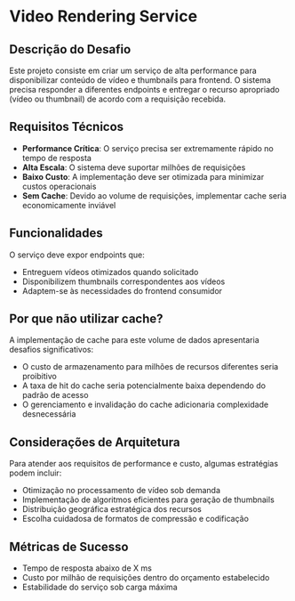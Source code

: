 # Video Rendering Service

## Descrição do Desafio

Este projeto consiste em criar um serviço de alta performance para disponibilizar conteúdo de vídeo e thumbnails para frontend. O sistema precisa responder a diferentes endpoints e entregar o recurso apropriado (vídeo ou thumbnail) de acordo com a requisição recebida.

## Requisitos Técnicos

- **Performance Crítica**: O serviço precisa ser extremamente rápido no tempo de resposta
- **Alta Escala**: O sistema deve suportar milhões de requisições
- **Baixo Custo**: A implementação deve ser otimizada para minimizar custos operacionais
- **Sem Cache**: Devido ao volume de requisições, implementar cache seria economicamente inviável

## Funcionalidades

O serviço deve expor endpoints que:
- Entreguem vídeos otimizados quando solicitado
- Disponibilizem thumbnails correspondentes aos vídeos
- Adaptem-se às necessidades do frontend consumidor

## Por que não utilizar cache?

A implementação de cache para este volume de dados apresentaria desafios significativos:
- O custo de armazenamento para milhões de recursos diferentes seria proibitivo
- A taxa de hit do cache seria potencialmente baixa dependendo do padrão de acesso
- O gerenciamento e invalidação do cache adicionaria complexidade desnecessária

## Considerações de Arquitetura

Para atender aos requisitos de performance e custo, algumas estratégias podem incluir:
- Otimização no processamento de vídeo sob demanda
- Implementação de algoritmos eficientes para geração de thumbnails
- Distribuição geográfica estratégica dos recursos
- Escolha cuidadosa de formatos de compressão e codificação

## Métricas de Sucesso

- Tempo de resposta abaixo de X ms
- Custo por milhão de requisições dentro do orçamento estabelecido
- Estabilidade do serviço sob carga máxima
